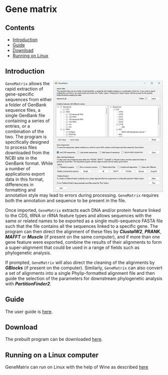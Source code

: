 # Gene matrix

## Contents

- [Introduction](#Introduction)
- [Guide](Guide/ReadMe.md)
- [Download](Program/README.md)
- [Running on Linux](#running-on-a-linux-computer)

## Introduction 

<img align="right" src="Guide/images/intro.jpg">

```GeneMatrix``` allows the rapid extraction of gene-specific sequences from either a folder of GenBank sequence files, a single GenBank file containing a series of entries, or a combination of the two. The program is specifically designed to process files downloaded from the NCBI site in the GenBank format. While a number of applications export data in this format, differences in formatting and annotation style may lead to errors during processing.  ```GeneMatrix``` requires both the annotation and sequence to be present in the file.  

Once imported, ```GeneMatrix``` extracts each DNA and/or protein feature linked to the CDS, tRNA or rRNA feature types and allows sequences with the same or related names to be exported as a single multi-sequence FASTA file such that the file contains all the sequences linked to a specific gene. The program can then direct the alignment of these files by ***ClustalW2***, ***PRANK***, ***MAFFT*** or ***Muscle*** (if present on the same computer), and if more than one gene feature were exported, combine the results of their alignments to form a super-alignment that could be used in a range of fields such as phylogenetic analysis. 

If prompted, ```GeneMatrix``` will also direct the cleaning of the alignments by ***GBlocks*** (if present on the computer). Similarly, ```GeneMatrix``` can also convert a set of alignments into a single Phylip-formatted alignment file and then guide the selection of the parameters for downstream phylogenetic analysis with ***PartitionFinder2***.  

## Guide

The user guide is [here](Guide/ReadMe.md).

## Download

The prebuilt program can be downloaded [here](Program/README.md).

## Running on a Linux computer

GeneMatrix can run on Linux with the help of Wine as described [here](https://github.com/msjimc/RunningWindowsProgramsOnLinux)